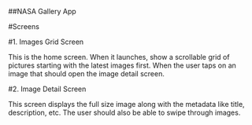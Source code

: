 
##NASA Gallery App

#Screens

#1. Images Grid Screen

This is the home screen. When it launches, show a scrollable grid of pictures starting with the latest images first. When the user taps on an image that should open the image detail screen.

#2. Image Detail Screen

This screen displays the full size image along with the metadata like title, description, etc. The user should also be able to swipe through images.
